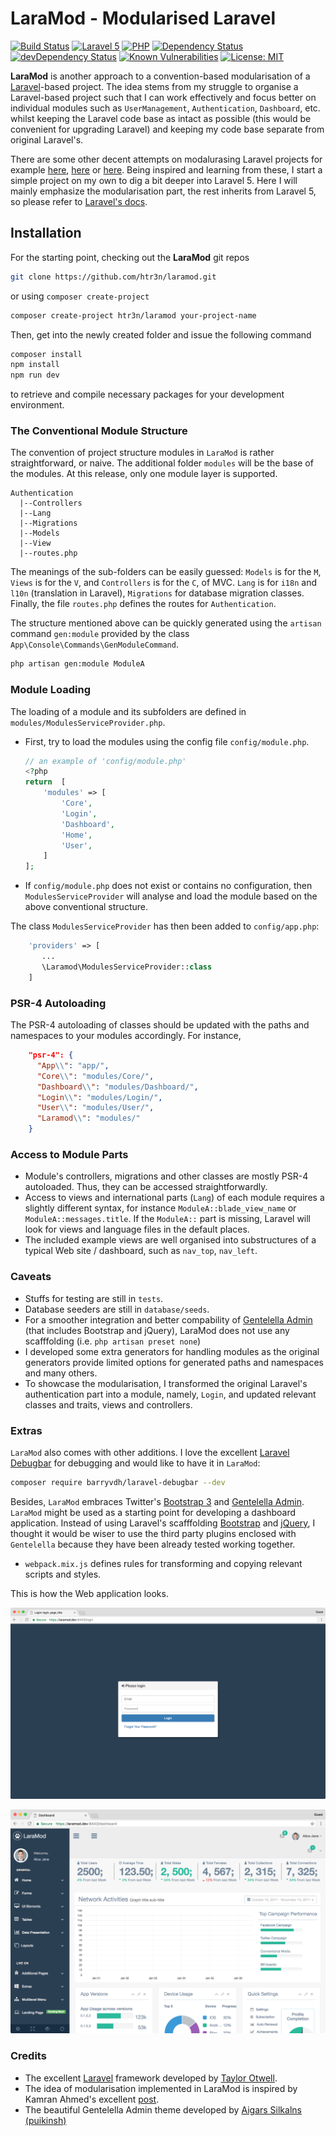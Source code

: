 # LaraMod - Modularised Laravel

[![Build Status](https://img.shields.io/travis/htr3n/laramod/master.svg)](https://travis-ci.org/htr3n/laramod)
[![Laravel 5](https://img.shields.io/badge/Laravel-5-green.svg)](https://laravel.com)
[![PHP](https://img.shields.io/packagist/php-v/laravel/laravel.svg)](https://php.net)
[![Dependency Status](https://david-dm.org/htr3n/laramod.svg?theme=shields.io)](https://david-dm.org/htr3n/laramod)
[![devDependency Status](https://david-dm.org/htr3n/laramod/dev-status.svg?theme=shields.io)](https://david-dm.org/htr3n/laramod?type=dev)
[![Known Vulnerabilities](https://snyk.io/test/github/htr3n/laramod/badge.svg?targetFile=package.json)](https://snyk.io/test/github/htr3n/laramod?targetFile=package.json)
[![License: MIT](https://img.shields.io/badge/License-MIT-blue.svg)](https://opensource.org/licenses/MIT)

**LaraMod** is another approach to a convention-based modularisation of a [Laravel](https://laravel.com)-based project. The idea stems from my struggle to organise a Laravel-based project such that I can work effectively and focus better on individual modules such as `UserManagement`, `Authentication`, `Dashboard`, etc. whilst keeping the Laravel code base as intact as possible (this would be convenient for upgrading Laravel) and keeping my code base separate from original Laravel's.

There are some other decent attempts on modalurasing Laravel projects for example [here](https://nicolaswidart.com/blog/writing-modular-applications-with-laravel-modules), [here](https://github.com/caffeinated/modules) or [here](http://kamranahmed.info/blog/2015/12/03/creating-a-modular-application-in-laravel). Being inspired and learning from these, I start a simple project on my own to dig a bit deeper into Laravel 5. Here I will mainly emphasize the modularisation part, the rest inherits from Laravel 5, so please refer to [Laravel's docs](https://laravel.com/docs).

## Installation

For the starting point, checking out the **LaraMod** git repos

```sh
git clone https://github.com/htr3n/laramod.git
```

or using `composer create-project` 

```sh
composer create-project htr3n/laramod your-project-name
```

Then, get into the newly created folder and issue the following command

```sh
composer install
npm install 
npm run dev
```

 to retrieve and compile necessary packages for your development environment.

### The Conventional Module Structure

The convention of project structure modules in `LaraMod` is rather straightforward, or naive. The additional folder `modules` will be the base of the modules. At this release, only one module layer is supported. 

```
Authentication
  |--Controllers
  |--Lang
  |--Migrations
  |--Models
  |--View
  |--routes.php
```

The meanings of the sub-folders can be easily guessed: `Models` is for the `M`,  `Views` is for the `V`, and `Controllers` is for the `C`, of MVC. `Lang` is for `i18n` and `l10n` (translation in Laravel), `Migrations` for database migration classes. Finally, the file `routes.php` defines the routes for `Authentication`.

The structure mentioned above can be quickly generated using the `artisan` command `gen:module` provided by the class `App\Console\Commands\GenModuleCommand`.

```sh
php artisan gen:module ModuleA
```

### Module Loading

The loading of a module and its subfolders are defined in `modules/ModulesServiceProvider.php`.

* First, try to load the modules using the config file `config/module.php`.

  ```php
  // an example of 'config/module.php'
  <?php
  return  [
      'modules' => [
          'Core',
          'Login',
          'Dashboard',
          'Home',
          'User',
      ]
  ];
  ```

* If `config/module.php` does not exist or contains no configuration, then `ModulesServiceProvider` will analyse and load the module based on the above conventional structure.

The class `ModulesServiceProvider` has then been added to `config/app.php`:

```php
    'providers' => [
       ...
       \Laramod\ModulesServiceProvider::class
    ]
```

### PSR-4 Autoloading

The PSR-4 autoloading of classes should be updated with the paths and namespaces to your modules accordingly. For instance,

```json
    "psr-4": {
      "App\\": "app/",
      "Core\\": "modules/Core/",
      "Dashboard\\": "modules/Dashboard/",
      "Login\\": "modules/Login/",
      "User\\": "modules/User/",
      "Laramod\\": "modules/"
    }
```

### Access to Module Parts

- Module's controllers, migrations and other classes are mostly PSR-4 autoloaded. Thus, they can be accessed straightforwardly.  
- Access to views and international parts (`Lang`) of each module requires a slightly different syntax, for instance `ModuleA::blade_view_name` or `ModuleA::messages.title`. If the `ModuleA::` part is missing, Laravel will look for views and language files in the default places.
- The included example views are well organised into substructures of a typical Web site / dashboard, such as `nav_top`, `nav_left`. 

### Caveats

* Stuffs for testing are still in `tests`.
* Database seeders are still in `database/seeds`.
* For a smoother integration and better compability of [Gentelella Admin](https://github.com/puikinsh/gentelella) (that includes Bootstrap and jQuery), LaraMod does not use any scafffolding (i.e. `php artisan preset none`)
* I developed some extra generators for handling modules as the original generators provide limited options for generated paths and namespaces and many others.
* To showcase the modularisation, I transformed the original Laravel's authentication part into a module, namely, `Login`, and updated relevant classes and traits, views and controllers. 

### Extras

`LaraMod` also comes with other additions. I love the excellent [Laravel Debugbar](https://github.com/barryvdh/laravel-debugbar) for debugging and would like to have it in `LaraMod`:

```sh
composer require barryvdh/laravel-debugbar --dev
```

Besides, `LaraMod` embraces Twitter's [Bootstrap 3](http://getbootstrap.com) and [Gentelella Admin](https://github.com/puikinsh/gentelella). `LaraMod` might be used as a starting point for developing a dashboard application. Instead of using Laravel's scafffolding [Bootstrap](https://laravel.com/docs/frontend) and [jQuery](http://getbootstrap.com), I thought it would be wiser to use the third party plugins enclosed with `Gentelella` because they have been already tested working together.

*  `webpack.mix.js` defines rules for transforming and copying relevant scripts and styles. 

This is how the Web application looks.

![Login](login.png)

![Dashboard](dashboard.png)

### Credits

* The excellent [Laravel](https://github.com/laravel/laravel) framework developed by [Taylor Otwell](mailto:taylor@laravel.com).
* The idea of modularisation implemented in LaraMod is inspired by Kamran Ahmed's excellent [post](http://kamranahmed.info/blog/2015/12/03/creating-a-modular-application-in-laravel/).
* The beautiful Gentelella Admin theme developed by [Aigars Silkalns (puikinsh)](https://github.com/puikinsh)
